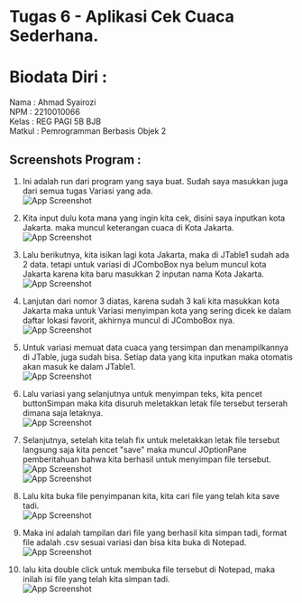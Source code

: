
# Tugas 6 - Aplikasi Cek Cuaca Sederhana.

# Biodata Diri :
Nama   : Ahmad Syairozi<br>
NPM    : 2210010066<br>
Kelas  : REG PAGI 5B BJB<br>
Matkul : Pemrogramman Berbasis Objek 2<br>



## Screenshots Program :
1. Ini adalah run dari program yang saya buat. Sudah saya masukkan juga dari semua tugas Variasi yang ada. <br> 
![App Screenshot](https://github.com/user-attachments/assets/011df089-75b5-4b25-bbe3-bbc331df9004)<br>

2. Kita input dulu kota mana yang ingin kita cek, disini saya inputkan kota Jakarta. maka muncul keterangan cuaca di Kota Jakarta.<br> 
![App Screenshot](https://github.com/user-attachments/assets/b98cee22-9962-4df6-95b9-58772912bf21)<br>

3. Lalu berikutnya, kita isikan lagi kota Jakarta, maka di JTable1 sudah ada 2 data. tetapi untuk variasi di JComboBox nya belum muncul kota Jakarta karena kita baru masukkan 2 inputan nama Kota Jakarta. <br> 
![App Screenshot](https://github.com/user-attachments/assets/63df415a-b68b-4631-be88-b72196009a87)<br>

4. Lanjutan dari nomor 3 diatas, karena sudah 3 kali kita masukkan kota Jakarta maka untuk Variasi menyimpan kota yang sering dicek ke
dalam daftar lokasi favorit, akhirnya muncul di JComboBox nya. <br> 
![App Screenshot](https://github.com/user-attachments/assets/039da97b-7523-4554-8853-678a4c51b5be)<br>

5. Untuk variasi memuat data cuaca yang tersimpan dan menampilkannya di JTable, juga sudah bisa. Setiap data yang kita inputkan maka otomatis akan masuk ke dalam JTable1. <br> 
![App Screenshot](https://github.com/user-attachments/assets/a56375fc-9171-42cd-8641-3dfdb360e726)<br>

6. Lalu variasi yang selanjutnya untuk menyimpan teks, kita pencet buttonSimpan maka kita disuruh meletakkan letak file tersebut terserah dimana saja letaknya. <br> 
![App Screenshot](https://github.com/user-attachments/assets/067bebc1-5429-43e3-8c62-2355361f3d3c)<br>

7. Selanjutnya, setelah kita telah fix untuk meletakkan letak file tersebut langsung saja kita pencet "save" maka muncul JOptionPane pemberitahuan bahwa kita berhasil untuk menyimpan file tersebut. <br> 
![App Screenshot](https://github.com/user-attachments/assets/f1b1522a-f843-410c-a11a-f66ba981e3e0)<br>
![App Screenshot](https://github.com/user-attachments/assets/9ef58437-ca3d-4559-8de5-9225c225a311)<br>

8. Lalu kita buka file penyimpanan kita, kita cari file yang telah kita save tadi. <br> 
![App Screenshot](https://github.com/user-attachments/assets/cf3ae8f4-5b8f-4153-9ef5-66adcd729f3e)<br>

9. Maka ini adalah tampilan dari file yang berhasil kita simpan tadi, format file adalah .csv sesuai variasi dan bisa kita buka di Notepad. <br> 
![App Screenshot](https://github.com/user-attachments/assets/b4936a71-51f6-488c-a269-339071773cd4)<br>

10. lalu kita double click untuk membuka file tersebut di Notepad, maka inilah isi file yang telah kita simpan tadi. <br> 
![App Screenshot](https://github.com/user-attachments/assets/d85f8711-6d0e-4a34-87f5-3c9f9f08b627)

